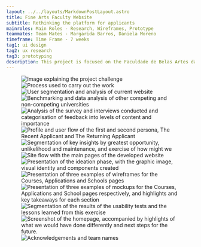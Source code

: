 ```yaml
---
layout: ../../layouts/MarkdownPostLayout.astro
title: Fine Arts Faculty Website
subtitle: Rethinking the platform for applicants
mainroles: Main Roles - Research, Wireframes, Prototype
teammates: Team Mates - Margarida Barros, Daniela Moreno
timeframe: Time Frame - 7 weeks
tag1: ui design
tag2: ux research
tag3: prototyping
description: This project is focused on the Faculdade de Belas Artes da Universidade de Lisboa’s (FBAUL) website. It aims to develop concrete and realistic proposals to improve the experience of candidates. Our goal is to enhance the usability of FBAUL's website for potential candidates by providing them with access to all the relevant information required to make an informed decision.
---
```

<section class="project-grid"> 
    <figure class="project_figures">
        <img src="/assets/img/project-03/slide-1.png" alt="Image explaining the project challenge">
        <img src="/assets/img/project-03/slide-1.png" alt="Process used to carry out the work ">
        <img src="/assets/img/project-03/slide-3.png" alt="User segmentation and analysis of current website">
        <img src="/assets/img/project-03/slide-4.png" alt="Benchmarking and data analysis of other competing and non-competing universities">
        <img src="/assets/img/project-03/slide-5.png" alt="Analysis of the survey and interviews conducted and categorisation of feedback into levels of content and importance">
        <img src="/assets/img/project-03/slide-6.jpg" alt="Profile and user flow of the first and second persona, The Recent Applicant and The Returning Applicant">
        <img src="/assets/img/project-03/slide-7.png" alt="Segmentation of key insights by greatest opportunity, unlikelihood and maintenance, and exercise of how might we">
        <img src="/assets/img/project-03/slide-8.png" alt="Site flow with the main pages of the developed website">
        <img src="/assets/img/project-03/slide-9.png" alt="Presentation of the ideation phase, with the graphic image, visual identity and components created">
        <img src="/assets/img/project-03/slide-10.png" alt="Presentation of three examples of wireframes for the Courses, Applications and Schools pages">
        <img src="/assets/img/project-03/slide-11.png" alt="Presentation of three examples of mockups for the Courses, Applications and School pages respectively, and highlights and key takeaways for each section">
        <img src="/assets/img/project-03/slide-12.png" alt="Segmentation of the results of the usability tests and the lessons learned from this exercise">
        <img src="/assets/img/project-03/slide-13.png" alt="Screenshot of the homepage, accompanied by highlights of what we would have done differently and next steps for the future.">
        <img src="/assets/img/project-03/slide-14.png" alt="Acknowledgements and team names">
    </figure>
</section>
